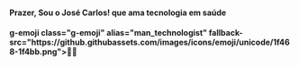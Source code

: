 <h4>Prazer, Sou o José Carlos! que ama tecnologia em saúde<h4> g-emoji class="g-emoji" alias="man_technologist" fallback-src="https://github.githubassets.com/images/icons/emoji/unicode/1f468-1f4bb.png">👨&zwj;💻</g-emoji>

